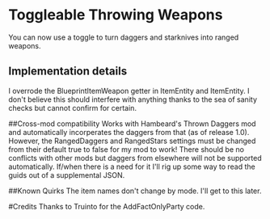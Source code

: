﻿# Toggleable Throwing Weapons

You can now use a toggle to turn daggers and starknives into ranged weapons.

## Implementation details
I overrode the BlueprintItemWeapon getter in ItemEntity and ItemEntity<BlueprintItem>. I don't believe this should interfere with anything thanks to the sea of sanity checks but cannot confirm for certain.

##Cross-mod compatibility
Works with Hambeard's Thrown Daggers mod and automatically incorperates the daggers from that (as of release 1.0). However, the RangedDaggers and RangedStars settings must be changed from their default true to false for my mod to work! There should be no conflicts with other mods but daggers from elsewhere will not be supported automatically. If/when there is a need for it I'll rig up some way to read the guids out of a supplemental JSON.

##Known Quirks
The item names don't change by mode. I'll get to this later.


#Credits
Thanks to Truinto for the AddFactOnlyParty code.